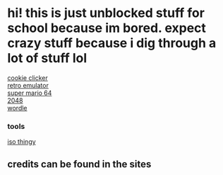 # hi! this is just unblocked stuff for school because im bored. expect crazy stuff because i dig through a lot of stuff lol <br>
[cookie clicker](https://schoolgamethingy.github.io/sgt-cookieclicker/) <br>
[retro emulator](https://schoolgamethingy.github.io/sgt-EmulatorJS/) <br>
[super mario 64](https://schoolgamethingy.github.io/sgt-sm64/) <br>
[2048](https://schoolgamethingy.github.io/sgt-2048/) <br> 
[wordle](https://schoolgamethingy.github.io/sgt-wordle/) <br>

### tools <br>
[iso thingy](https://schoolgamethingy.github.io/sgt-RomPatcher.js/) <br>
## credits can be found in the sites
